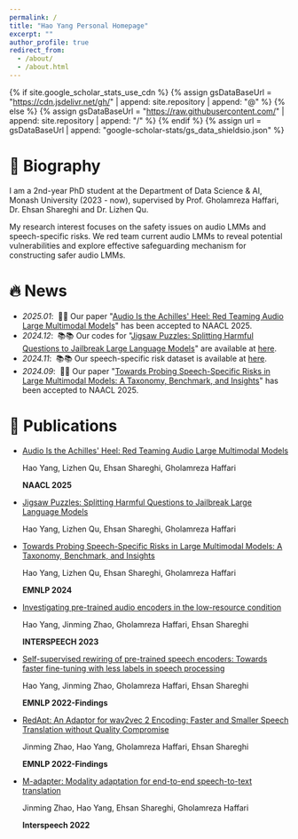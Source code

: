 ```yaml
---
permalink: /
title: "Hao Yang Personal Homepage"
excerpt: ""
author_profile: true
redirect_from: 
  - /about/
  - /about.html
---
```


{% if site.google_scholar_stats_use_cdn %}
{% assign gsDataBaseUrl = "https://cdn.jsdelivr.net/gh/" | append: site.repository | append: "@" %}
{% else %}
{% assign gsDataBaseUrl = "https://raw.githubusercontent.com/" | append: site.repository | append: "/" %}
{% endif %}
{% assign url = gsDataBaseUrl | append: "google-scholar-stats/gs_data_shieldsio.json" %}

<span class='anchor' id='about-me'></span>

# 📖 Biography

I am a 2nd-year PhD student at the Department of Data Science & AI, Monash University (2023 - now), supervised by Prof. Gholamreza Haffari, Dr. Ehsan Shareghi and Dr. Lizhen Qu.

My research interest focuses on the safety issues on audio LMMs and speech-specific risks. We red team current audio LMMs to reveal potential vulnerabilities and explore effective safeguarding mechanism for constructing safer audio LMMs.


# 🔥 News
- *2025.01*: &nbsp;🎉🎉 Our paper "[Audio Is the Achilles' Heel: Red Teaming Audio Large Multimodal Models](https://arxiv.org/pdf/2410.23861)" has been accepted to NAACL 2025. 
- *2024.12*: &nbsp;📚📚 Our codes for "[Jigsaw Puzzles: Splitting Harmful Questions to Jailbreak Large Language Models](https://arxiv.org/pdf/2410.11459)" are available at [here](https://github.com/YangHao97/JigSawPuzzles).
- *2024.11*: &nbsp;📚📚 Our speech-specific risk dataset is available at [here](https://github.com/YangHao97/speech_specific_risk).
- *2024.09*: &nbsp;🎉🎉 Our paper "[Towards Probing Speech-Specific Risks in Large Multimodal Models: A Taxonomy, Benchmark, and Insights](https://arxiv.org/pdf/2406.17430)" has been accepted to NAACL 2025.

# 📝 Publications 

- [Audio Is the Achilles' Heel: Red Teaming Audio Large Multimodal Models](https://arxiv.org/pdf/2410.23861)

  Hao Yang, Lizhen Qu, Ehsan Shareghi, Gholamreza Haffari
  
  **NAACL 2025**

- [Jigsaw Puzzles: Splitting Harmful Questions to Jailbreak Large Language Models](https://arxiv.org/pdf/2410.11459)

  Hao Yang, Lizhen Qu, Ehsan Shareghi, Gholamreza Haffari

- [Towards Probing Speech-Specific Risks in Large Multimodal Models: A Taxonomy, Benchmark, and Insights](https://arxiv.org/pdf/2406.17430)

  Hao Yang, Lizhen Qu, Ehsan Shareghi, Gholamreza Haffari
  
  **EMNLP 2024**

- [Investigating pre-trained audio encoders in the low-resource condition](https://arxiv.org/pdf/2305.17733)

  Hao Yang, Jinming Zhao, Gholamreza Haffari, Ehsan Shareghi
  
  **INTERSPEECH 2023**

- [Self-supervised rewiring of pre-trained speech encoders: Towards faster fine-tuning with less labels in speech processing](https://arxiv.org/pdf/2210.13030)

  Hao Yang, Jinming Zhao, Gholamreza Haffari, Ehsan Shareghi
  
  **EMNLP 2022-Findings**

- [RedApt: An Adaptor for wav2vec 2 Encoding: Faster and Smaller Speech Translation without Quality Compromise](https://arxiv.org/pdf/2210.08475)

  Jinming Zhao, Hao Yang, Gholamreza Haffari, Ehsan Shareghi
  
  **EMNLP 2022-Findings**

- [M-adapter: Modality adaptation for end-to-end speech-to-text translation](https://arxiv.org/pdf/2207.00952)

  Jinming Zhao, Hao Yang, Ehsan Shareghi, Gholamreza Haffari
  
  **Interspeech 2022**

